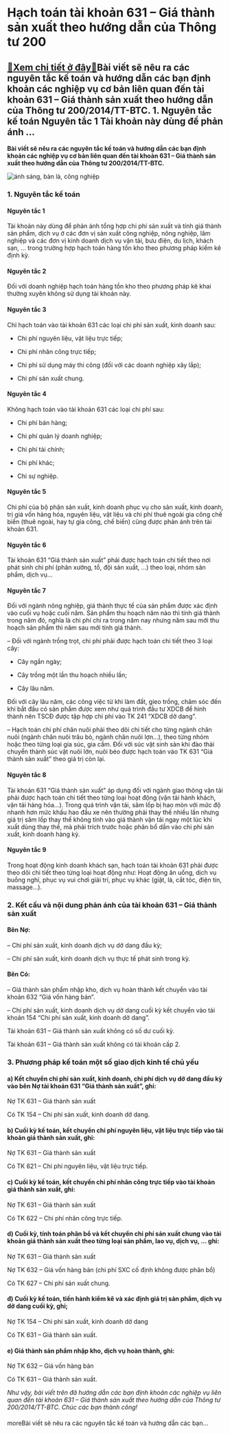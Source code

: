 Hạch toán tài khoản 631 – Giá thành sản xuất theo hướng dẫn của Thông tư 200
============================================================================

[:gift:Xem chi tiết ở đây:gift:](https://hddtvn.com/hach-toan-tai-khoan-631-gia-thanh-san-xuat-theo-huong-dan-cua-thong-tu-200/)Bài viết sẽ nêu ra các nguyên tắc kế toán và hướng dẫn các bạn định khoản các nghiệp vụ cơ bản liên quan đến tài khoản 631 – Giá thành sản xuất theo hướng dẫn của Thông tư 200/2014/TT-BTC. 1. Nguyên tắc kế toán Nguyên tắc 1 Tài khoản này dùng để phản ánh …
-------------------------------------------------------------------------------------------------------------------------------------------------------------------------------------------------------------------------------------------------------------------

**Bài viết sẽ nêu ra các nguyên tắc kế toán và hướng dẫn các bạn định khoản các nghiệp vụ cơ bản liên quan đến tài khoản 631 – Giá thành sản xuất theo hướng dẫn của Thông tư 200/2014/TT-BTC.**


![ánh sáng, bàn là, công nghiệp](https://hddtvn.com/wp-content/uploads/2021/01/pexels-photo-3361235-scaled.jpeg)


### 1. Nguyên tắc kế toán


#### Nguyên tắc 1


Tài khoản này dùng để phản ánh tổng hợp chi phí sản xuất và tính giá thành sản phẩm, dịch vụ ở các đơn vị sản xuất công nghiệp, nông nghiệp, lâm nghiệp và các đơn vị kinh doanh dịch vụ vận tải, bưu điện, du lịch, khách sạn, … trong trường hợp hạch toán hàng tồn kho theo phương pháp kiểm kê định kỳ.


#### Nguyên tắc 2


Đối với doanh nghiệp hạch toán hàng tồn kho theo phương pháp kê khai thường xuyên không sử dụng tài khoản này.


#### Nguyên tắc 3


Chỉ hạch toán vào tài khoản 631 các loại chi phí sản xuất, kinh doanh sau:




* Chi phí nguyên liệu, vật liệu trực tiếp;

* Chi phí nhân công trực tiếp;

* Chi phí sử dụng máy thi công (đối với các doanh nghiệp xây lắp);

* Chi phí sản xuất chung.



#### Nguyên tắc 4


Không hạch toán vào tài khoản 631 các loại chi phí sau:




* Chi phí bán hàng;

* Chi phí quản lý doanh nghiệp;

* Chi phí tài chính;

* Chi phí khác;

* Chi sự nghiệp.



#### Nguyên tắc 5


Chi phí của bộ phận sản xuất, kinh doanh phục vụ cho sản xuất, kinh doanh, trị giá vốn hàng hóa, nguyên liệu, vật liệu và chi phí thuê ngoài gia công chế biến (thuê ngoài, hay tự gia công, chế biến) cũng được phản ánh trên tài khoản 631.


#### Nguyên tắc 6


Tài khoản 631 “Giá thành sản xuất” phải được hạch toán chi tiết theo nơi phát sinh chi phí (phân xưởng, tổ, đội sản xuất, …) theo loại, nhóm sản phẩm, dịch vụ…


#### Nguyên tắc 7


Đối với ngành nông nghiệp, giá thành thực tế của sản phẩm được xác định vào cuối vụ hoặc cuối năm. Sản phẩm thu hoạch năm nào thì tính giá thành trong năm đó, nghĩa là chi phí chi ra trong năm nay nhưng năm sau mới thu hoạch sản phẩm thì năm sau mới tính giá thành.


– Đối với ngành trồng trọt, chi phí phải được hạch toán chi tiết theo 3 loại cây:




* Cây ngắn ngày;

* Cây trồng một lần thu hoạch nhiều lần;

* Cây lâu năm.



Đối với cây lâu năm, các công việc từ khi làm đất, gieo trồng, chăm sóc đến khi bắt đầu có sản phẩm được xem như quá trình đầu tư XDCB để hình thành nên TSCĐ được tập hợp chi phí vào TK 241 “XDCB dở dang”.


– Hạch toán chi phí chăn nuôi phải theo dõi chi tiết cho từng ngành chăn nuôi (ngành chăn nuôi trâu bò, ngành chăn nuôi lợn…), theo từng nhóm hoặc theo từng loại gia súc, gia cầm. Đối với súc vật sinh sản khi đào thải chuyển thành súc vật nuôi lớn, nuôi béo được hạch toán vào TK 631 “Giá thành sản xuất” theo giá trị còn lại.


#### Nguyên tắc 8


Tài khoản 631 “Giá thành sản xuất” áp dụng đối với ngành giao thông vận tải phải được hạch toán chi tiết theo từng loại hoạt động (vận tải hành khách, vận tải hàng hóa…). Trong quá trình vận tải, săm lốp bị hao mòn với mức độ nhanh hơn mức khấu hao đầu xe nên thường phải thay thế nhiều lần nhưng giá trị săm lốp thay thế không tính vào giá thành vận tải ngay một lúc khi xuất dùng thay thế, mà phải trích trước hoặc phân bổ dần vào chi phí sản xuất, kinh doanh hàng kỳ.


#### Nguyên tắc 9


Trong hoạt động kinh doanh khách sạn, hạch toán tài khoản 631 phải được theo dõi chi tiết theo từng loại hoạt động như: Hoạt động ăn uống, dịch vụ buồng nghỉ, phục vụ vui chơi giải trí, phục vụ khác (giặt, là, cắt tóc, điện tín, massage…).


### 2. Kết cấu và nội dung phản ánh của tài khoản 631 – Giá thành sản xuất


#### Bên Nợ:


– Chi phí sản xuất, kinh doanh dịch vụ dở dang đầu kỳ;


– Chi phí sản xuất, kinh doanh dịch vụ thực tế phát sinh trong kỳ.


#### Bên Có:


– Giá thành sản phẩm nhập kho, dịch vụ hoàn thành kết chuyển vào tài khoản 632 “Giá vốn hàng bán”.


– Chi phí sản xuất, kinh doanh dịch vụ dở dang cuối kỳ kết chuyển vào tài khoản 154 “Chi phí sản xuất, kinh doanh dở dang”.


Tài khoản 631 – Giá thành sản xuất không có số dư cuối kỳ.


Tài khoản 631 – Giá thành sản xuất không có tài khoản cấp 2.


### 3. Phương pháp kế toán một số giao dịch kinh tế chủ yếu


#### a) Kết chuyển chi phí sản xuất, kinh doanh, chi phí dịch vụ dở dang đầu kỳ vào bên Nợ tài khoản 631 “Giá thành sản xuất”, ghi:


Nợ TK 631 – Giá thành sản xuất


Có TK 154 – Chi phí sản xuất, kinh doanh dở dang.


#### b) Cuối kỳ kế toán, kết chuyển chi phí nguyên liệu, vật liệu trực tiếp vào tài khoản giá thành sản xuất, ghi:


Nợ TK 631 – Giá thành sản xuất


Có TK 621 – Chi phí nguyên liệu, vật liệu trực tiếp.


#### c) Cuối kỳ kế toán, kết chuyển chi phí nhân công trực tiếp vào tài khoản giá thành sản xuất, ghi:


Nợ TK 631 – Giá thành sản xuất


Có TK 622 – Chi phí nhân công trực tiếp.


#### d) Cuối kỳ, tính toán phân bổ và kết chuyển chi phí sản xuất chung vào tài khoản giá thành sản xuất theo từng loại sản phẩm, lao vụ, dịch vụ, … ghi:


Nợ TK 631 – Giá thành sản xuất


Nợ TK 632 – Giá vốn hàng bán (chi phí SXC cố định không được phân bổ)


Có TK 627 – Chi phí sản xuất chung.


#### đ) Cuối kỳ kế toán, tiến hành kiểm kê và xác định giá trị sản phẩm, dịch vụ dở dang cuối kỳ, ghi;


Nợ TK 154 – Chi phí sản xuất, kinh doanh dở dang


Có TK 631 – Giá thành sản xuất.


#### e) Giá thành sản phẩm nhập kho, dịch vụ hoàn thành, ghi:


Nợ TK 632 – Giá vốn hàng bán


Có TK 631 – Giá thành sản xuất.


*Như vậy, bài viết trên đã hướng dẫn các bạn định khoản các nghiệp vụ liên quan đến tài khoản 631 – Giá thành sản xuất theo hướng dẫn của Thông tư 200/2014/TT-BTC. Chúc các bạn thành công!*


#### 


moreBài viết sẽ nêu ra các nguyên tắc kế toán và hướng dẫn các bạn…

